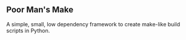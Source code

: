 Poor Man's Make
---------------

A simple, small, low dependency framework to create make-like build scripts in Python.
